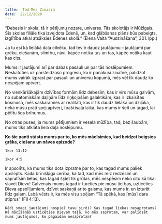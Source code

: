 ```yaml
---
title:  Tad Mēs Zināsim
date:  22/12/2020
---
```


“Debesis ir skola, tā ir pētījumu nozare, universs. Tās skolotājs ir Mūžīgais. Šīs skolas filiāle tika izveidota Ēdenē, un, kad glābšanas plāns būs pabeigts, izglītība atkal atsāksies Ēdenes skolā.” (Elena Vaita “Audzināšana”, 301. lpp.)

Ja tu esi kā lielākā daļa cilvēku, tad tev ir daudz jautājumu – jautājumi par grēku, ciešanām, slimību, nāvi, kāpēc notika tas un tas, kāpēc notika kaut kas cits.

Mums ir jautājumi arī par dabas pasauli un par tās noslēpumiem. Neskatoties uz pārsteidzošo progresu, ko ir panākusi zinātne, palīdzot mums vairāk izprast par pasauli un universu kopumā, mēs vēl tik daudz ko nespējam aptvert.

No vienkāršākajām dzīvības formām līdz debesīm, kas ir virs mūsu galvām, no subatomiskām daļiņām līdz riņķojošām galaktikām, kas ir izkaisītas kosmosā, mēs saskaramies ar realitāti, kas ir tik daudz lielāka un dziļāka, nekā mūsu prāti spēj aptvert, īpaši īsajā laikā, kas mums ir šeit un tagad, lai pētītu šos brīnumus.

No otras puses, ja mums pētījumiem ir vesela mūžība, tad, bez šaubām, mums tiks atklāta liela daļa noslēpumu.

**Ko šie panti stāsta mums par to, ko mēs mācīsimies, kad beidzot beigsies grēka, ciešanu un nāves epizode?**

`1kor 13:12`

`1kor 4:5`

Ir apsolīts, ka mums tiks dota izpratne par to, kas tagad mums paliek apslēpts. Kāda brīnišķīga cerība, ka tad, kad mēs reiz redzēsim un sapratīsim lietas, kas tagad šķiet tik grūtas, mēs nespēsim neko citu kā tikai slavēt Dievu! Galvenais mums tagad ir turēties pie mūsu ticības, uzticēties Dieva apsolījumiem, dzīvot saskaņā ar to gaismu, kas mums ir, un izturēt līdz galam. Labā vēsts ir, ka mēs visu spējam “Tā spēkā, kas [mūs] dara stiprus” (Fil 4:13).

`Kādi smagi jautājumi nospiež tavu sirdi? Kas tagad liekas nesaprotams? Kā mācīšanās uzticēties Dievam tajā, ko mēs saprotam, var palīdzēt mums jautājumos, ko pagaidām nesaprotam?`